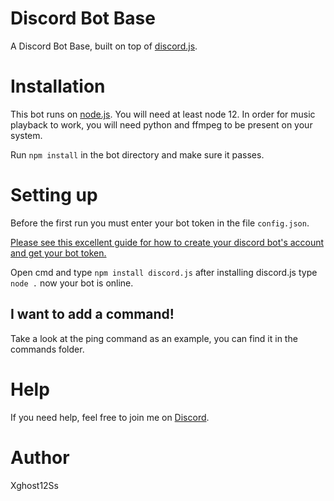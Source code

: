 ﻿# Discord Bot Base

A Discord Bot Base, built on top of <a href="https://discord.js.org">discord.js</a>.

# Installation

This bot runs on [node.js](https://nodejs.org). You will need at least node 12. In order for music playback to work, you will need python and ffmpeg to be present on your system.

Run `npm install` in the bot directory and make sure it passes.

# Setting up

Before the first run you must enter your bot token in the file `config.json`.

[Please see this excellent guide for how to create your discord bot's account and get your bot token.](https://discordjs.guide/preparations/setting-up-a-bot-application.html)

Open cmd and type `npm install discord.js` after installing discord.js type `node .` now your bot is online.

## I want to add a command!

Take a look at the ping command as an example, you can find it in the commands folder.

# Help

If you need help, feel free to join me on [Discord](https://discord.gg/DA3PFWwDvu).

# Author

Xghost12Ss
